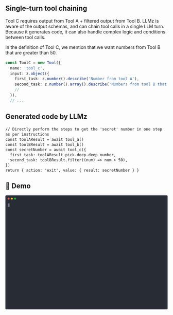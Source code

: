 ## Single-turn tool chaining

Tool C requires output from Tool A + filtered output from Tool B.
LLMz is aware of the output schemas, and can chain tool calls in a single LLM turn.
Because it generates code, it can also handle complex logic and conditions between tool calls.

In the definition of Tool C, we mention that we want numbers from Tool B that are greater than 50.

```ts
const ToolC = new Tool({
  name: 'tool_c',
  input: z.object({
    first_task: z.number().describe('Number from tool A'),
    second_task: z.number().array().describe('Numbers from tool B that are greater than 50'),
    //                                                                 ^^^^^^^^^^^^^^^^^^^^
  }),
  // ...
```

## Generated code by LLMz

```tsx
// Directly perform the steps to get the 'secret' number in one step as per instructions
const toolAResult = await tool_a()
const toolBResult = await tool_b()
const secretNumber = await tool_c({
  first_task: toolAResult.pick.deep.deep_number,
  second_task: toolBResult.filter((num) => num > 50),
})
return { action: 'exit', value: { result: secretNumber } }
```

## 🎥 Demo

![Demo](./demo.svg)
